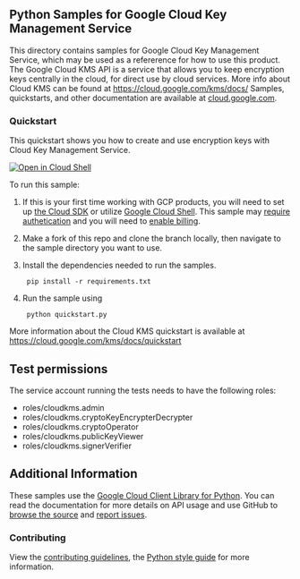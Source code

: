 [//]: # "This README.md file is auto-generated, all changes to this file will be lost."
[//]: # "To regenerate it, use `python -m synthtool`."

## Python Samples for Google Cloud Key Management Service

This directory contains samples for Google Cloud Key Management Service, which may be used as a refererence for how to use this product. 
The Google Cloud KMS API is a service that allows you to keep encryption keys centrally in the cloud, for direct use by cloud services. More info about Cloud KMS can be found at https://cloud.google.com/kms/docs/
Samples, quickstarts, and other documentation are available at <a href="https://cloud.google.com/kms">cloud.google.com</a>.


### Quickstart

This quickstart shows you how to create and use encryption keys with Cloud Key Management Service.


<a href="https://console.cloud.google.com/cloudshell/open?git_repo=https://github.com/GoogleCloudPlatform/python-docs-samples&page=editor&open_in_editor=kms/snippets/quickstart.py"><img alt="Open in Cloud Shell" src="http://gstatic.com/cloudssh/images/open-btn.png"> 
</a>

To run this sample:

1. If this is your first time working with GCP products, you will need to set up [the Cloud SDK][cloud_sdk] or utilize [Google Cloud Shell][gcloud_shell]. This sample may [require authetication][authentication] and you will need to [enable billing][enable_billing].

1. Make a fork of this repo and clone the branch locally, then navigate to the sample directory you want to use.

1. Install the dependencies needed to run the samples.

        pip install -r requirements.txt

1. Run the sample using

        python quickstart.py



More information about the Cloud KMS quickstart is available at https://cloud.google.com/kms/docs/quickstart

## Test permissions

The service account running the tests needs to have the following roles:
 * roles/cloudkms.admin
 * roles/cloudkms.cryptoKeyEncrypterDecrypter
 * roles/cloudkms.cryptoOperator
 * roles/cloudkms.publicKeyViewer
 * roles/cloudkms.signerVerifier



## Additional Information

These samples use the [Google Cloud Client Library for Python][client_library_python].
You can read the documentation for more details on API usage and use GitHub
to <a href="https://github.com/GoogleCloudPlatform/python-docs-samples/kms/snippets">browse the source</a> and [report issues][issues].

### Contributing
View the [contributing guidelines][contrib_guide], the [Python style guide][py_style] for more information.

[authentication]: https://cloud.google.com/docs/authentication/getting-started
[enable_billing]:https://cloud.google.com/apis/docs/getting-started#enabling_billing
[client_library_python]: https://googlecloudplatform.github.io/google-cloud-python/
[issues]: https://github.com/GoogleCloudPlatform/google-cloud-python/issues
[contrib_guide]: https://github.com/googleapis/google-cloud-python/blob/main/CONTRIBUTING.rst
[py_style]: http://google.github.io/styleguide/pyguide.html
[cloud_sdk]: https://cloud.google.com/sdk/docs
[gcloud_shell]: https://cloud.google.com/shell/docs
[gcloud_shell]: https://cloud.google.com/shell/docs
